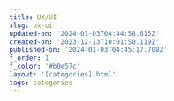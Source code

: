 ```yaml
---
title: UX/UI
slug: ux-ui
updated-on: '2024-01-03T04:44:58.615Z'
created-on: '2023-12-13T10:01:50.119Z'
published-on: '2024-01-03T04:45:17.708Z'
f_order: 1
f_color: '#b0e57c'
layout: '[categories].html'
tags: categories
---
```



